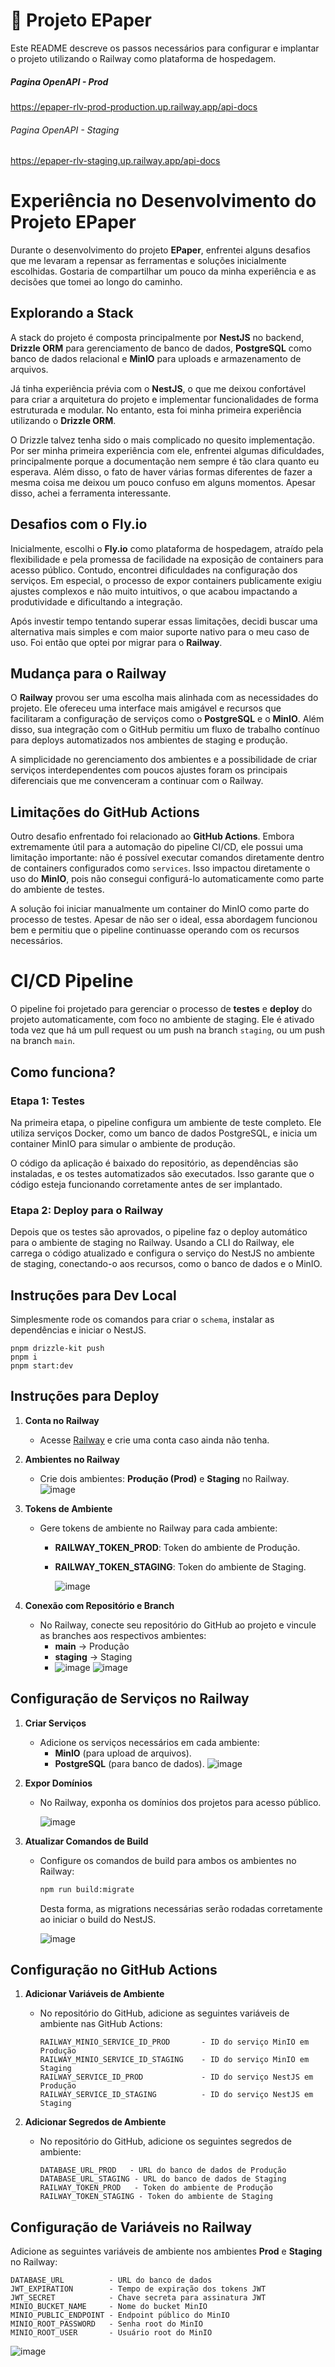 # 🚀 Projeto EPaper

Este README descreve os passos necessários para configurar e implantar o projeto utilizando o Railway como plataforma de hospedagem.

##### Pagina OpenAPI - Prod

https://epaper-rlv-prod-production.up.railway.app/api-docs

###### Pagina OpenAPI - Staging

https://epaper-rlv-staging.up.railway.app/api-docs

# Experiência no Desenvolvimento do Projeto EPaper

Durante o desenvolvimento do projeto **EPaper**, enfrentei alguns desafios que me levaram a repensar as ferramentas e soluções inicialmente escolhidas. Gostaria de compartilhar um pouco da minha experiência e as decisões que tomei ao longo do caminho.

## Explorando a Stack

A stack do projeto é composta principalmente por **NestJS** no backend, **Drizzle ORM** para gerenciamento de banco de dados, **PostgreSQL** como banco de dados relacional e **MinIO** para uploads e armazenamento de arquivos.

Já tinha experiência prévia com o **NestJS**, o que me deixou confortável para criar a arquitetura do projeto e implementar funcionalidades de forma estruturada e modular. No entanto, esta foi minha primeira experiência utilizando o **Drizzle ORM**.

O Drizzle talvez tenha sido o mais complicado no quesito implementação. Por ser minha primeira experiência com ele, enfrentei algumas dificuldades, principalmente porque a documentação nem sempre é tão clara quanto eu esperava. Além disso, o fato de haver várias formas diferentes de fazer a mesma coisa me deixou um pouco confuso em alguns momentos. Apesar disso, achei a ferramenta interessante.

## Desafios com o Fly.io

Inicialmente, escolhi o **Fly.io** como plataforma de hospedagem, atraído pela flexibilidade e pela promessa de facilidade na exposição de containers para acesso público. Contudo, encontrei dificuldades na configuração dos serviços. Em especial, o processo de expor containers publicamente exigiu ajustes complexos e não muito intuitivos, o que acabou impactando a produtividade e dificultando a integração.

Após investir tempo tentando superar essas limitações, decidi buscar uma alternativa mais simples e com maior suporte nativo para o meu caso de uso. Foi então que optei por migrar para o **Railway**.

## Mudança para o Railway

O **Railway** provou ser uma escolha mais alinhada com as necessidades do projeto. Ele ofereceu uma interface mais amigável e recursos que facilitaram a configuração de serviços como o **PostgreSQL** e o **MinIO**. Além disso, sua integração com o GitHub permitiu um fluxo de trabalho contínuo para deploys automatizados nos ambientes de staging e produção.

A simplicidade no gerenciamento dos ambientes e a possibilidade de criar serviços interdependentes com poucos ajustes foram os principais diferenciais que me convenceram a continuar com o Railway.

## Limitações do GitHub Actions

Outro desafio enfrentado foi relacionado ao **GitHub Actions**. Embora extremamente útil para a automação do pipeline CI/CD, ele possui uma limitação importante: não é possível executar comandos diretamente dentro de containers configurados como `services`. Isso impactou diretamente o uso do **MinIO**, pois não consegui configurá-lo automaticamente como parte do ambiente de testes.

A solução foi iniciar manualmente um container do MinIO como parte do processo de testes. Apesar de não ser o ideal, essa abordagem funcionou bem e permitiu que o pipeline continuasse operando com os recursos necessários.

# CI/CD Pipeline

O pipeline foi projetado para gerenciar o processo de **testes** e **deploy** do projeto automaticamente, com foco no ambiente de staging. Ele é ativado toda vez que há um pull request ou um push na branch `staging`, ou um push na branch `main`.

## Como funciona?

### Etapa 1: Testes

Na primeira etapa, o pipeline configura um ambiente de teste completo. Ele utiliza serviços Docker, como um banco de dados PostgreSQL, e inicia um container MinIO para simular o ambiente de produção.

O código da aplicação é baixado do repositório, as dependências são instaladas, e os testes automatizados são executados. Isso garante que o código esteja funcionando corretamente antes de ser implantado.

### Etapa 2: Deploy para o Railway

Depois que os testes são aprovados, o pipeline faz o deploy automático para o ambiente de staging no Railway. Usando a CLI do Railway, ele carrega o código atualizado e configura o serviço do NestJS no ambiente de staging, conectando-o aos recursos, como o banco de dados e o MinIO.

## Instruções para Dev Local

Simplesmente rode os comandos para criar o `schema`, instalar as dependências e iniciar o NestJS.

```code
pnpm drizzle-kit push
pnpm i
pnpm start:dev
```

## Instruções para Deploy

1. **Conta no Railway**

   - Acesse [Railway](https://railway.app) e crie uma conta caso ainda não tenha.

2. **Ambientes no Railway**

   - Crie dois ambientes: **Produção (Prod)** e **Staging** no Railway.
     ![image](https://i.imgur.com/DOKamxZ.png)

3. **Tokens de Ambiente**

   - Gere tokens de ambiente no Railway para cada ambiente:
     - **RAILWAY_TOKEN_PROD**: Token do ambiente de Produção.
     - **RAILWAY_TOKEN_STAGING**: Token do ambiente de Staging.

       ![image](https://i.imgur.com/jAbyTpk.png)

4. **Conexão com Repositório e Branch**
   - No Railway, conecte seu repositório do GitHub ao projeto e vincule as branches aos respectivos ambientes:
     - **main** -> Produção
     - **staging** -> Staging
     - ![image](https://i.imgur.com/Ny1XRZV.png)
       ![image](https://i.imgur.com/4IFNjCs.png)

## Configuração de Serviços no Railway

1. **Criar Serviços**

   - Adicione os serviços necessários em cada ambiente:
     - **MinIO** (para upload de arquivos).
     - **PostgreSQL** (para banco de dados).
     ![image](https://s3.ezgif.com/tmp/ezgif-3-5d00c4e32b.gif)

2. **Expor Domínios**

   - No Railway, exponha os domínios dos projetos para acesso público.

     ![image](https://i.imgur.com/ckRRcKw.png)

3. **Atualizar Comandos de Build**

   - Configure os comandos de build para ambos os ambientes no Railway:

     ```bash
     npm run build:migrate
     ```

     Desta forma, as migrations necessárias serão rodadas corretamente ao iniciar o build do NestJS.

     ![image](https://i.imgur.com/ckRRcKw.png)

## Configuração no GitHub Actions

1. **Adicionar Variáveis de Ambiente**

   - No repositório do GitHub, adicione as seguintes variáveis de ambiente nas GitHub Actions:
     ```text
     RAILWAY_MINIO_SERVICE_ID_PROD       - ID do serviço MinIO em Produção
     RAILWAY_MINIO_SERVICE_ID_STAGING    - ID do serviço MinIO em Staging
     RAILWAY_SERVICE_ID_PROD             - ID do serviço NestJS em Produção
     RAILWAY_SERVICE_ID_STAGING          - ID do serviço NestJS em Staging
     ```

2. **Adicionar Segredos de Ambiente**
   - No repositório do GitHub, adicione os seguintes segredos de ambiente:
     ```text
     DATABASE_URL_PROD   - URL do banco de dados de Produção
     DATABASE_URL_STAGING - URL do banco de dados de Staging
     RAILWAY_TOKEN_PROD   - Token do ambiente de Produção
     RAILWAY_TOKEN_STAGING - Token do ambiente de Staging
     ```

## Configuração de Variáveis no Railway

Adicione as seguintes variáveis de ambiente nos ambientes **Prod** e **Staging** no Railway:

```text
DATABASE_URL          - URL do banco de dados
JWT_EXPIRATION        - Tempo de expiração dos tokens JWT
JWT_SECRET            - Chave secreta para assinatura JWT
MINIO_BUCKET_NAME     - Nome do bucket MinIO
MINIO_PUBLIC_ENDPOINT - Endpoint público do MinIO
MINIO_ROOT_PASSWORD   - Senha root do MinIO
MINIO_ROOT_USER       - Usuário root do MinIO
```

![image](https://i.imgur.com/zhGVi9K.png)
